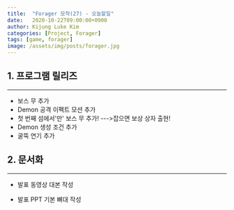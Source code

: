 ```yaml
---
title:  "Forager 모작(27) - 오늘할일"
date:   2020-10-22T09:00:00+0900
author: Kijung Luke Kim
categories: [Project, Forager]
tags: [game, forager]
image: /assets/img/posts/forager.jpg
---
```


## 1. 프로그램 릴리즈
---
 
- 보스 무 추가
- Demon 공격 이펙트 모션 추가
- 첫 번째 섬에서'만' 보스 무 추가! --->잡으면 보상 상자 출현! 
- Demon 생성 조건 추가
- 굴뚝 연기 추가

## 2. 문서화  
---

- 발표 동영상 대본 작성

- 발표 PPT 기본 뼈대 작성